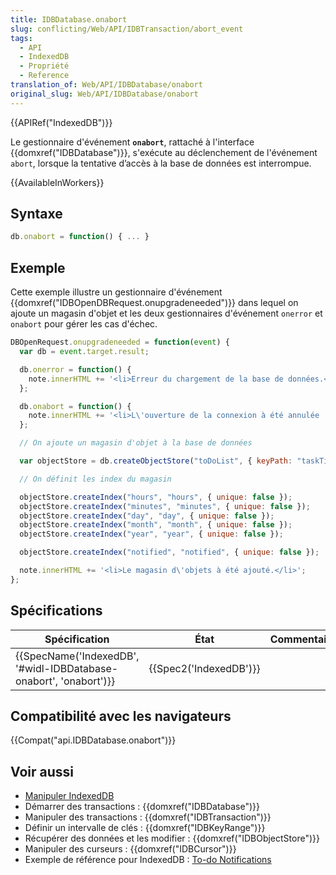 ```yaml
---
title: IDBDatabase.onabort
slug: conflicting/Web/API/IDBTransaction/abort_event
tags:
  - API
  - IndexedDB
  - Propriété
  - Reference
translation_of: Web/API/IDBDatabase/onabort
original_slug: Web/API/IDBDatabase/onabort
---
```

{{APIRef("IndexedDB")}}

Le gestionnaire d'événement **`onabort`**, rattaché à l'interface {{domxref("IDBDatabase")}}, s'exécute au déclenchement de l'événement `abort`, lorsque la tentative d’accès à la base de données est interrompue.

{{AvailableInWorkers}}

## Syntaxe

```js
db.onabort = function() { ... }
```

## Exemple

Cette exemple illustre un gestionnaire d'événement {{domxref("IDBOpenDBRequest.onupgradeneeded")}} dans lequel on ajoute un magasin d'objet et les deux gestionnaires d'événement `onerror` et `onabort` pour gérer les cas d'échec.

```js
DBOpenRequest.onupgradeneeded = function(event) {
  var db = event.target.result;

  db.onerror = function() {
    note.innerHTML += '<li>Erreur du chargement de la base de données.</li>';
  };

  db.onabort = function() {
    note.innerHTML += '<li>L\'ouverture de la connexion à été annulée !</li>';
  };

  // On ajoute un magasin d'objet à la base de données

  var objectStore = db.createObjectStore("toDoList", { keyPath: "taskTitle" });

  // On définit les index du magasin

  objectStore.createIndex("hours", "hours", { unique: false });
  objectStore.createIndex("minutes", "minutes", { unique: false });
  objectStore.createIndex("day", "day", { unique: false });
  objectStore.createIndex("month", "month", { unique: false });
  objectStore.createIndex("year", "year", { unique: false });

  objectStore.createIndex("notified", "notified", { unique: false });

  note.innerHTML += '<li>Le magasin d\'objets à été ajouté.</li>';
};
```

## Spécifications

| Spécification                                                                            | État                         | Commentaires |
| ---------------------------------------------------------------------------------------- | ---------------------------- | ------------ |
| {{SpecName('IndexedDB', '#widl-IDBDatabase-onabort', 'onabort')}} | {{Spec2('IndexedDB')}} |              |

## Compatibilité avec les navigateurs

{{Compat("api.IDBDatabase.onabort")}}

## Voir aussi

- [Manipuler IndexedDB](/fr/docs/Web/API/API_IndexedDB/Using_IndexedDB)
- Démarrer des transactions : {{domxref("IDBDatabase")}}
- Manipuler des transactions : {{domxref("IDBTransaction")}}
- Définir un intervalle de clés : {{domxref("IDBKeyRange")}}
- Récupérer des données et les modifier : {{domxref("IDBObjectStore")}}
- Manipuler des curseurs : {{domxref("IDBCursor")}}
- Exemple de référence pour IndexedDB : [To-do Notifications](https://github.com/mdn/to-do-notifications/tree/gh-pages)
